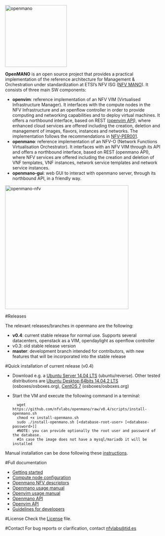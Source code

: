 <img src="https://github.com/nfvlabs/openmano/raw/master/images/openmano.png" alt="openmano" height="200"/>

**OpenMANO** is an open source project that provides a practical implementation of the reference architecture for Management & Orchestration under standardization at ETSI’s NFV ISG ([NFV MANO](http://www.etsi.org/deliver/etsi_gs/NFV/001_099/002/01.01.01_60/gs_NFV002v010101p.pdf)). It consists of three main SW components:

- **openvim**: reference implementation of an NFV VIM (Virtualised Infrastructure Manager). It interfaces with the compute nodes in the NFV Infrastructure and an openflow controller in order to provide computing and networking capabilities and to deploy virtual machines. It offers a northbound interface, based on REST ([openvim API](http://github.com/nfvlabs/openmano/raw/master/docs/openvim-api-0.6.pdf "openvim API")), where enhanced cloud services are offered including the creation, deletion and management of images, flavors, instances and networks. The implementation follows the recommendations in [NFV-PER001](http://www.etsi.org/deliver/etsi_gs/NFV-PER/001_099/001/01.01.02_60/gs_NFV-PER001v010102p.pdf "ETSI NFV PER001"). 
- **openmano**: reference implementation of an NFV-O (Network Functions Virtualisation Orchestrator). It interfaces with an NFV VIM through its API and offers a northbound interface, based on REST (openmano API), where NFV services are offered including the creation and deletion of VNF templates, VNF instances, network service templates and network service instances.
- **openmano-gui**: web GUI to interact with openmano server, through its northbound API, in a friendly way. 

<img src="https://github.com/nfvlabs/openmano/raw/master/images/openmano-nfv.png" align="middle" alt="openmano-nfv" height="400"/>

#Releases

The relevant releases/branches in openmano are the following:

- **v0.4**: current stable release for normal use. Supports several datacenters, openstack as a VIM, opendaylight as openflow controller
- v0.3: old stable release version
- **master**: development branch intended for contributors, with new features that will be incorporated into the stable release

#Quick installation of current release (v0.4)

- Download e.g. a [Ubuntu Server 14.04 LTS](http://virtualboxes.org/images/ubuntu-server) (ubuntu/reverse). Other tested distributions are [Ubuntu Desktop 64bits 14.04.2 LTS](http://sourceforge.net/projects/osboxes/files/vms/vbox/Ubuntu/14.04/14.04.2/Ubuntu_14.04.2-64bit.7z/download) (osboxes/osboxes.org), [CentOS 7](http://sourceforge.net/projects/osboxes/files/vms/vbox/CentOS/CentOS_7-x86_64.7z/download) (osboxes/osboxes.org)
- Start the VM and execute the following command in a terminal:

        wget https://github.com/nfvlabs/openmano/raw/v0.4/scripts/install-openmano.sh
        chmod +x install-openmano.sh
        sudo ./install-openmano.sh [<database-root-user> [<database-password>]]
        #NOTE: you can provide optionally the root user and password of the database.
        #In case the image does not have a mysql/mariadb it will be installed

Manual installation can be done following these [instructions](https://github.com/nfvlabs/openmano/wiki/Getting-started#manual-installation). 

#Full documentation
- [Getting started](https://github.com/nfvlabs/openmano/wiki/Getting-started "getting started")
- [Compute node configuration](https://github.com/nfvlabs/openmano/wiki/Compute-node-configuration "compute node configuration")
- [Openmano NFV descriptors](https://github.com/nfvlabs/openmano/wiki/openmano-descriptors "openmano descriptors")
- [Openmano usage manual](https://github.com/nfvlabs/openmano/wiki/openmano-usage "openmano usage manual")
- [Openvim usage manual](https://github.com/nfvlabs/openmano/wiki/openvim-usage  "openvim usage manual")
- [Openmano API](https://github.com/nfvlabs/openmano/wiki/openmano-api "openmano API")
- [Openvim API](https://github.com/nfvlabs/openmano/raw/master/docs/openvim-api-0.6.pdf "openvim API")
- [Guidelines for developers](https://github.com/nfvlabs/openmano/wiki/guidelines-for-developers "guidelines for developers")

#License
Check the [License](https://github.com/nfvlabs/openmano/blob/master/LICENSE "license") file.

#Contact
For bug reports or clarification, contact [nfvlabs@tid.es](mailto:nfvlabs@tid.es "nfvlabs")

